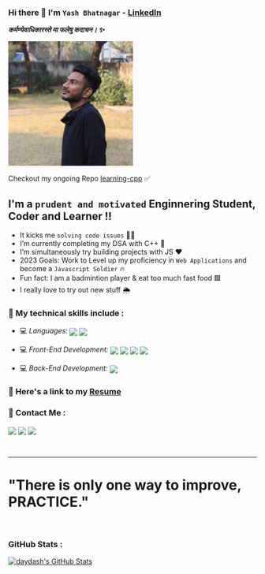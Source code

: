 ### Hi there 👋 <!--<img src="https://github.com/TheDudeThatCode/TheDudeThatCode/blob/master/Assets/Hi.gif" width="29px"> -->I'm **`Yash Bhatnagar`** - [LinkedIn][website]

**_कर्मण्येवाधिकारस्ते मा फलेषु कदाचन। ✨_**

<img src="./yash.jpg" height="253px" width="253px">

Checkout my ongoing Repo [learning-cpp](https://github.com/daydash/learning-cpp) ✅

<!-- [![Twitter Follow](https://img.shields.io/twitter/follow/maiyashhoon?color=1DA1F2&logo=twitter&style=for-the-badge)](https://twitter.com/intent/follow?screen_name=maiyashhoon) -->

## I'm a `prudent and motivated` Enginnering Student, Coder and Learner !!

- It kicks me `solving code issues` 🔭💛
- I’m currently completing my DSA with C++ 🔵
- I’m simultaneously try building projects with JS ❤️
- 2023 Goals: Work to Level up my proficiency in `Web Applications` and become a `Javascript Soldier` 🔥
- Fun fact: I am a badmintion player & eat too much fast food 🟩
- I really love to try out new stuff 🌦️

### 📌 My technical skills include :

- 💻 _Languages:_ <img align="center" height="30" src="https://img.icons8.com/external-tal-revivo-shadow-tal-revivo/144/000000/external-cplusplus-a-general-purpose-descriptive-programming-computer-language-logo-shadow-tal-revivo.png"/> <img align="center" height="30" src="https://img.icons8.com/color/144/000000/javascript.png"/>

- 💻 _Front-End Development:_ <img align="center" height="30" src="https://img.icons8.com/color/144/000000/html-5.png"/> <img align="center" height="30" src="https://img.icons8.com/color/144/000000/css3.png"/> <img align="center" height="30" src="https://img.icons8.com/color/144/000000/javascript.png"/> <img align="center" height="30" src="https://camo.githubusercontent.com/5270d1727c928291af4be690b0a2df9fdc699009e55f2f86bdb45916c5cf93bd/68747470733a2f2f696d672e69636f6e73382e636f6d2f756c74726176696f6c65742f3438302f3030303030302f72656163742e706e67"/>

- 💻 _Back-End Development:_ <img align="center" height="30" src="https://img.icons8.com/color/144/000000/javascript.png"/>

### 📌 Here's a link to my [Resume](https://drive.google.com/file/d/1pULmEeyjWT9SMoSq8qnpQYOm9nLCopxo/view?usp=sharing)

### 📌 Contact Me :

[<img align="center" height="40" src="https://img.icons8.com/color/144/000000/linkedin.png"/>](https://www.linkedin.com/in/daydash/)
[<img align="center" height="40" src="https://img.icons8.com/fluent/144/000000/twitter.png"/>](https://twitter.com/maiyashhoon)
[<img align="center" height="40" src="https://img.icons8.com/fluent/144/000000/instagram-new.png"/>](https://www.instagram.com/theyashbhatnagar/)

<br />

---

[website]: https://www.linkedin.com/in/daydash/
[twitter]: https://twitter.com/maiyashhoon
[instagram]: https://instagram.com/theyashbhatnagar
[linkedin]: https://linkedin.com/in/daydash

# "There is only one way to improve, PRACTICE."

<br />

### GitHub Stats :

<!-- [![daydash's GitHub Stats](https://github-readme-streak-stats.herokuapp.com/?user=daydash&theme=dark)](https://github.com/daydash) -->

[![daydash's GitHub Stats](https://streak-stats.demolab.com/?user=daydash&theme=dark)](https://github.com/daydash)
